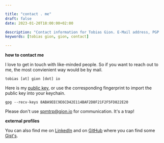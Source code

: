 ```yaml
---

title: "contact . me"  
draft: false
date: 2023-01-20T18:00:00+02:00  

description: "Contact information for Tobias Gion. E-Mail address, PGP keys, LinkedIn and Github."  
keywords: [tobias gion, gion, contact]  

---
```


**how to contact me**

I love to get in touch with like-minded people. So if you want to reach out to me, the most convienient way would be by mail.

```
tobias [at] gion [dot] io
```
Here is my [public key](/pgp_pub_tobias_at_gion_io.asc), or use the corresponding fingerprint to import the public key into your keychain.

```
gpg --recv-keys 8ABA9EEC9E6CD42E114BAF2D8F21F2F5FD822E20
```

Please don't use [spmtrp@gion.io](mailto:spmtrp@gion.io) for communication. It's a trap!

**external profiles**

You can also find me on [LinkedIn](https://www.linkedin.com/in/tgion/) and on [GitHub](https://github.com/TGion) where you can find some  [Gist's](https://gist.github.com/TGion).


